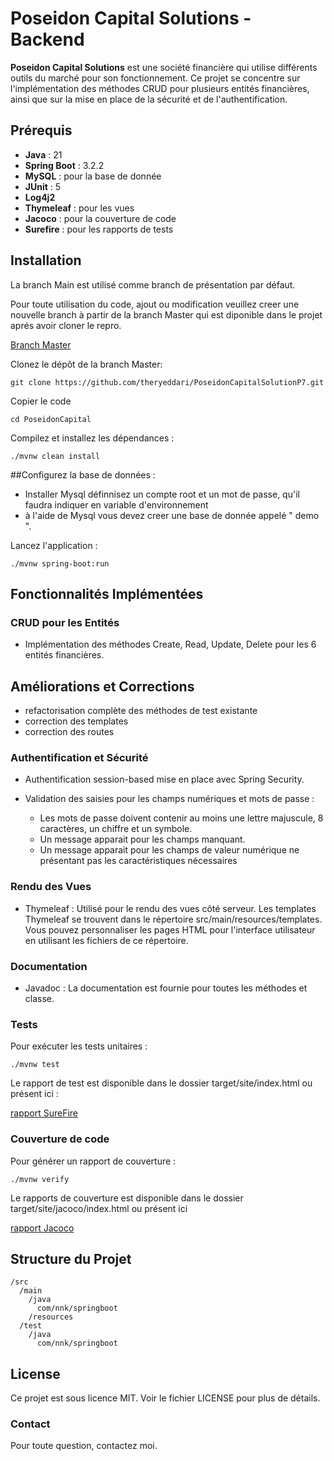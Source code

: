 # Poseidon Capital Solutions - Backend


**Poseidon Capital Solutions** est une société financière qui utilise différents outils du marché pour son fonctionnement. Ce projet se concentre sur l'implémentation des méthodes CRUD pour plusieurs entités financières, ainsi que sur la mise en place de la sécurité et de l'authentification.

## Prérequis

- **Java** : 21
- **Spring Boot** : 3.2.2
- **MySQL** : pour la base de donnée
- **JUnit** : 5
- **Log4j2**
- **Thymeleaf** : pour les vues
- **Jacoco** : pour la couverture de code
- **Surefire** : pour les rapports de tests



## Installation

La branch Main est utilisé comme branch de présentation par défaut.

Pour toute utilisation du code, ajout ou modification veuillez creer une nouvelle branch à partir de la branch Master qui est diponible dans le projet aprés avoir cloner le repro.

[Branch Master](https://github.com/theryeddari/PoseidonCapitalSolutionP7/tree/a7bfd71ccf96cbfbb42b661628ff88f3cd084f92/Poseiden-skeleton) 

Clonez le dépôt de la branch Master:

```
git clone https://github.com/theryeddari/PoseidonCapitalSolutionP7.git
```
Copier le code
```
cd PoseidonCapital
```
Compilez et installez les dépendances :
```
./mvnw clean install
```



##Configurez la base de données :

- Installer Mysql définnisez un compte root et un mot de passe, qu'il faudra indiquer en variable d'environnement
- à l'aide de Mysql vous devez creer une base de donnée appelé " demo ".
 
Lancez l'application :

```
./mvnw spring-boot:run
```
## Fonctionnalités Implémentées
### CRUD pour les Entités

- Implémentation des méthodes Create, Read, Update, Delete pour les 6 entités financières.

## Améliorations et Corrections

- refactorisation complète des méthodes de test existante
- correction des templates 
- correction des routes

### Authentification et Sécurité

- Authentification session-based mise en place avec Spring Security.
- Validation des saisies pour les champs numériques et mots de passe :

     - Les mots de passe doivent contenir au moins une lettre majuscule, 8 caractères, un chiffre et un symbole.
     - Un message apparait pour les champs manquant.
     - Un message apparait pour les champs de valeur numérique ne présentant pas les caractéristiques nécessaires 

### Rendu des Vues

- Thymeleaf : Utilisé pour le rendu des vues côté serveur. Les templates Thymeleaf se trouvent dans le répertoire src/main/resources/templates. Vous pouvez personnaliser les pages HTML pour l'interface utilisateur en utilisant les fichiers de ce répertoire.

### Documentation

- Javadoc : La documentation est fournie pour toutes les méthodes et classe.

### Tests
Pour exécuter les tests unitaires :

``` 
./mvnw test
```
Le rapport de test est disponible dans le dossier target/site/index.html ou présent  ici :

[rapport SureFire](https://github.com/theryeddari/PoseidonCapitalSolutionP7/blob/c40aa8c722dd9f0980467938666d50af73daf1d5/surfire.png)

### Couverture de code

Pour générer un rapport de couverture :

```
./mvnw verify
```

Le rapports de couverture est disponible dans le dossier target/site/jacoco/index.html ou présent  ici

[rapport Jacoco](https://github.com/theryeddari/PoseidonCapitalSolutionP7/blob/c40aa8c722dd9f0980467938666d50af73daf1d5/Jacoco.png)


## Structure du Projet
```
/src
  /main
    /java
      com/nnk/springboot
    /resources
  /test
    /java
      com/nnk/springboot
```
## License
Ce projet est sous licence MIT. Voir le fichier LICENSE pour plus de détails.

### Contact
Pour toute question, contactez moi.
